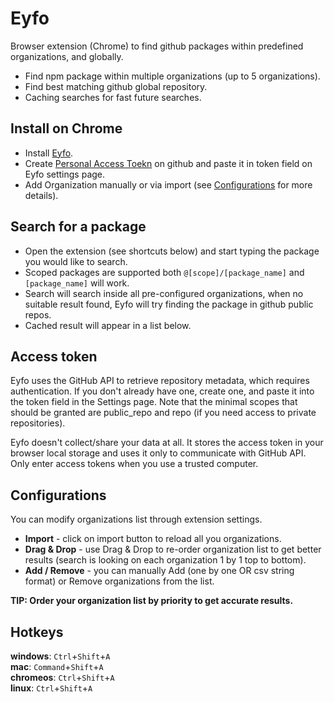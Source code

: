 # Eyfo
Browser extension (Chrome) to find github packages within predefined organizations, and globally.

* Find npm package within multiple organizations (up to 5 organizations).
* Find best matching github global repository. 
* Caching searches for fast future searches.

## Install on Chrome
* Install [Eyfo](https://chrome.google.com/webstore/detail/eyfo/kfndjpohnlhfifjmdmbddfnedicmlaif).
* Create [Personal Access Toekn](https://github.com/settings/tokens/new?scopes=repo&description=Eyfo%20Browser%20Extension) on github and paste it in token field on Eyfo settings page.  
* Add Organization manually or via import (see [Configurations](#configurations) for more details).

## Search for a package
* Open the extension (see shortcuts below) and start typing the package you would like to search.
* Scoped packages are supported both `@[scope]/[package_name]` and `[package_name]` will work.
* Search will search inside all pre-configured organizations, when no suitable result found, Eyfo will try finding the package in github public repos. 
* Cached result will appear in a list below.

## Access token
Eyfo uses the GitHub API to retrieve repository metadata, which requires authentication.
If you don't already have one, create one, and paste it into the token field in the Settings page. 
Note that the minimal scopes that should be granted are public_repo and repo (if you need access to private repositories).

Eyfo doesn't collect/share your data at all. It stores the access token in your browser local storage and uses it only to communicate with GitHub API.
Only enter access tokens when you use a trusted computer.

## Configurations
You can modify organizations list through extension settings.
  * <b>Import</b> - click on import button to reload all you organizations.
  * <b>Drag & Drop</b> - use Drag & Drop to re-order organization list to 
    get better results (search is looking on each organization 1 by 1 top to bottom).
  * <b>Add / Remove</b> - you can manually Add (one by one OR csv string format) or Remove organizations from the list.
 
 <b> TIP: Order your organization list by priority to get accurate results.</b> 

## Hotkeys
<b>windows</b>: `Ctrl`+`Shift`+`A`<br/>
<b>mac</b>: `Command`+`Shift`+`A`<br/>
<b>chromeos</b>: `Ctrl`+`Shift`+`A`<br/>
<b>linux</b>: `Ctrl`+`Shift`+`A`<br/>
